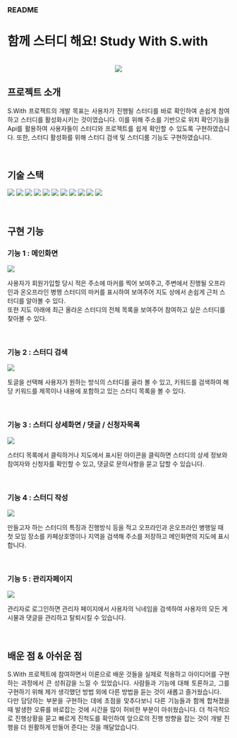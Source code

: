 ### README

# 함께 스터디 해요! Study With S.with

<p align="center">
  <br>
  <img src="./img/main after login.PNG">
  <br>
</p>

## 프로젝트 소개

<p align="justify">
 S.With 프로젝트의 개발 목표는 사용자가 진행될 스터디를 바로 확인하여 손쉽게 참여하고 스터디를 활성화시키는 것이였습니다. 이를 위해 주소를 기반으로 위치 확인기능을 Api를 활용하여 사용자들이 스터디와 프로젝트를 쉽게 확인할 수 있도록 구현하였습니다. 또한, 스터디 활성화를 위해 스터디 검색 및 스터디룸 기능도 구현하였습니다.
</p>

<br>

## 기술 스택

<p><img src= "https://img.shields.io/badge/Java-ED8B00?style=for-the-badge&logo=openjdk&logoColor=white">
<img src="https://img.shields.io/badge/MyBatis-09B6A2?style=for-the-badge&logo=MyBatis&logoColor=white">
<img src="https://img.shields.io/badge/Javascript-F7DF1E?style=for-the-badge&logo=javascript&logoColor=black">
<img src="https://img.shields.io/badge/Bootstrap-7952B3?style=for-the-badge&logo=bootstrap&logoColor=white">
<img src="https://img.shields.io/badge/React-61DAFB?style=for-the-badge&logo=React&logoColor=white">
<img src="https://img.shields.io/badge/Oracle-F80000?style=for-the-badge&logo=oracle&logoColor=white">  
<img src="https://img.shields.io/badge/Spring-6DB33F?style=for-the-badge&logo=spring&logoColor=white">
<img src="https://img.shields.io/badge/Apache Tomcat-F8DC75?style=for-the-badge&logo=apachetomcat&logoColor=black">
<img src="https://img.shields.io/badge/Eclipse IDE-2C2255?style=for-the-badge&logo=eclipseide&logoColor=white">
<img src="https://img.shields.io/badge/Slack-4A154B?style=for-the-badge&logo=Slack&logoColor=white"> 
<img src="https://img.shields.io/badge/github-181717?style=for-the-badge&logo=github&logoColor=white"></p>

<br>

## 구현 기능

### 기능 1 : 메인화면

<img src="./img/main after login.PNG"><br>

<p>사용자가 회원가입할 당시 적은 주소에 마커를 찍어 보여주고, 주변에서 진행될 오프라인과 온오프라인 병행 스터디의 마커를 표시하여 보여주어 지도 상에서 손쉽게 근처 스터디를 알아볼 수 있다.<br/>
또한 지도 아래에 최근 올라온 스터디의 전체 목록을 보여주어 참여하고 싶은 스터디를 찾아볼 수 있다.</p><br/>

### 기능 2 : 스터디 검색

<strong><img src="./img/main search.PNG"></strong><br/>

<p>토글을 선택해 사용자가 원하는 방식의 스터디를 골라 볼 수 있고, 키워드를 검색하여 해당 키워드를 제목이나 내용에 포함하고 있는 스터디 목록을 볼 수 있다.</p><br/>

### 기능 3 : 스터디 상세화면 / 댓글 / 신청자목록

<strong><img src="./img/study detail.PNG"></strong><br/>

<p>스터디 목록에서 클릭하거나 지도에서 표시된 아이콘을 클릭하면 스터디의 상세 정보와 참여자와 신청자를 확인할 수 있고, 댓글로 문의사항을 묻고 답할 수 있습니다.</p></br>

### 기능 4 : 스터디 작성

<strong><img src="./img/create full.PNG"></strong><br>

<p>만들고자 하는 스터디의 특징과 진행방식 등을 적고 오프라인과 온오프라인 병행일 때 첫 모임 장소를 카페상호명이나 지역을 검색해 주소를 저장하고 메인화면의 지도에 표시합니다.</p><br/>

### 기능 5 : 관리자페이지

<strong><img src="./img/admin page.PNG"></strong><br>

<p>관리자로 로그인하면 관리자 페이지에서 사용자의 닉네임을 검색하여 사용자의 모든 게시물과 댓글을 관리하고 탈퇴시킬 수 있습니다.</p><br/>

## 배운 점 & 아쉬운 점

<p align="justify">
 S.With 프로젝트에 참여하면서 이론으로 배운 것들을 실제로 적용하고 아이디어를 구현하는 과정에서 큰 성취감을 느낄 수 있었습니다. 사람들과 기능에 대해 토론하고, 그를 구현하기 위해 제가 생각했던 방법 외에 다른 방법을 듣는 것이 새롭고 즐거웠습니다.
 <br/>다만 담당하는 부분을 구현하는 데에 초점을 맞추다보니 다른 기능들과 함께 합쳐졌을 때 발생한 오류를 바로잡는 것에 시간을 많이 허비한 부분이 아쉬웠습니다. 더 적극적으로 진행상황을 묻고 빠르게 진척도를 확인하여 앞으로의 진행 방향을 잡는 것이 개발 진행을 더 원활하게 만들어 준다는 것을 깨달았습니다. 
</p>

<br>
